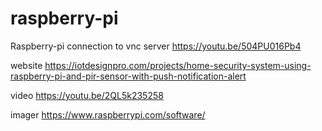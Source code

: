 # raspberry-pi
Raspberry-pi connection to vnc server  https://youtu.be/504PU016Pb4


website https://iotdesignpro.com/projects/home-security-system-using-raspberry-pi-and-pir-sensor-with-push-notification-alert

video  https://youtu.be/2QL5k235258

imager https://www.raspberrypi.com/software/
